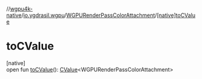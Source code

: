 //[wgpu4k-native](../../../index.md)/[io.ygdrasil.wgpu](../index.md)/[WGPURenderPassColorAttachment](index.md)/[[native]toCValue]([native]to-c-value.md)

# toCValue

[native]\
open fun [toCValue]([native]to-c-value.md)(): [CValue](https://kotlinlang.org/api/core/kotlin-stdlib/kotlinx.cinterop/-c-value/index.html)&lt;WGPURenderPassColorAttachment&gt;